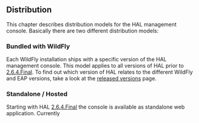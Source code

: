 ## Distribution

This chapter describes distribution models for the HAL management console. Basically there are two different distribution models:
   
### Bundled with WildFly

Each WildFly installation ships with a specific version of the HAL management console. This model applies to all versions of HAL prior to [2.6.4.Final](versions/2.6.4.Final). To find out which version of HAL relates to the different WildFly and EAP versions, take a look at the [released versions](versions/README.md) page. 

### Standalone / Hosted

Starting with HAL [2.6.4.Final](versions/2.6.4.Final) the console is available as standalone web application. Currently  